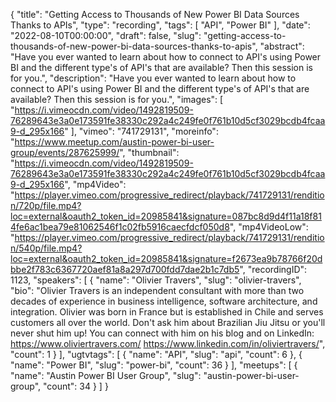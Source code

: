 {
  "title": "Getting Access to Thousands of New Power BI Data Sources Thanks to APIs",
  "type": "recording",
  "tags": [
    "API",
    "Power BI"
  ],
  "date": "2022-08-10T00:00:00",
  "draft": false,
  "slug": "getting-access-to-thousands-of-new-power-bi-data-sources-thanks-to-apis",
  "abstract": "Have you ever wanted to learn about how to connect to API's using Power BI and the different type's of API's that are available? Then this session is for you.",
  "description": "Have you ever wanted to learn about how to connect to API's using Power BI and the different type's of API's that are available? Then this session is for you.",
  "images": [
    "https://i.vimeocdn.com/video/1492819509-76289643e3a0e173591fe38330c292a4c249fe0f761b10d5cf3029bcdb4fcaa9-d_295x166"
  ],
  "vimeo": "741729131",
  "moreinfo": "https://www.meetup.com/austin-power-bi-user-group/events/287625999/",
  "thumbnail": "https://i.vimeocdn.com/video/1492819509-76289643e3a0e173591fe38330c292a4c249fe0f761b10d5cf3029bcdb4fcaa9-d_295x166",
  "mp4Video": "https://player.vimeo.com/progressive_redirect/playback/741729131/rendition/720p/file.mp4?loc=external&oauth2_token_id=20985841&signature=087bc8d9d4f11a18f814fe6ac1bea79e81062546f1c02fb5916caecfdcf050d8",
  "mp4VideoLow": "https://player.vimeo.com/progressive_redirect/playback/741729131/rendition/540p/file.mp4?loc=external&oauth2_token_id=20985841&signature=f2673ea9b78766f20dbbe2f783c6367720aef81a8a297d700fdd7dae2b1c7db5",
  "recordingID": 1123,
  "speakers": [
    {
      "name": "Olivier Travers",
      "slug": "olivier-travers",
      "bio": "Olivier Travers is an independent consultant with more than two decades of experience in business intelligence, software architecture, and integration. Olivier was born in France but is established in Chile and serves customers all over the world. Don't ask him about Brazilian Jiu Jitsu or you'll never shut him up!  You can connect with him on his blog and on LinkedIn: https://www.oliviertravers.com/ https://www.linkedin.com/in/oliviertravers/",
      "count": 1
    }
  ],
  "ugtvtags": [
    {
      "name": "API",
      "slug": "api",
      "count": 6
    },
    {
      "name": "Power BI",
      "slug": "power-bi",
      "count": 36
    }
  ],
  "meetups": [
    {
      "name": "Austin Power BI User Group",
      "slug": "austin-power-bi-user-group",
      "count": 34
    }
  ]
}